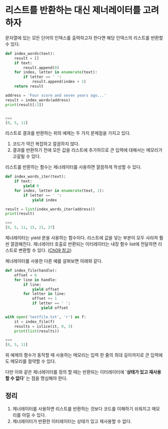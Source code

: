 # 리스트를 반환하는 대신 제너레이터를 고려하자

문자열에 있는 모든 단어의 인덱스를 출력하고자 한다면 해당 인덱스의 리스트를 반환할 수 있다.
```py
def index_words(text):
    result = []
    if text:
        result.append(0)
    for index, letter in enumerate(text):
        if letter == ' ':
            result.append(index + 1)
    return result

address = 'Four score and seven years ago...'
result = index_words(address)
print(result[:3])


>>>
[0, 5, 11]
```

리스트로 결과를 반환하는 위의 예제는 두 가지 문제점을 가지고 있다.
1. 코드가 약간 복잡하고 깔끔하지 않다.
2. 결과를 반환하기 전에 모든 값을 리스트에 추가하므로 큰 입력에 대해서는 메모리가 고갈될 수 있다.

리스트를 반환하는 함수는 제너레이터를 사용하면 깔끔하게 작성할 수 있다.
```py
def index_words_iter(text):
    if text:
        yield 0
    for index, letter in enumerate(text, 1):
        if letter == ' ':
            yield index

result = list(index_words_iter(address))
print(result)

>>>
[0, 5, 11, 15, 21, 27]
```

제너레이터는 yield 문을 사용하는 함수이다. 리스트에 값을 넣는 부분이 모두 사라져 훨씬 깔끔해진다. 제너레이터 호출로 반환되는 이터레이터는 내장 함수 list에 전달하면 리스트로 변환할 수 있다. ([Ch09 참고](../Ch09))

제너레이터를 사용한 다른 예를 살펴보면 아래와 같다.
```py
def index_file(handle):
    offset = 0
    for line in handle:
        if line:
            yield offset
        for letter in line:
            offset += 1
            if letter == ' ':
                yield offset

with open('testfile.txt', 'r') as f:
    it = index_file(f)
    results = islice(it, 0, 3)
    print(list(results))

>>>
[0, 5, 11]
```

위 예제의 함수가 동작할 때 사용하는 메모리는 입력 한 줄의 최대 길이까지로 큰 입력에도 메모리를 절약할 수 있다.

다만 이와 같은 제너레이터를 정의 할 때는 반환되는 이터레이터에 '__상태가 있고 재사용할 수 없다__' 는 점을 명심해야 한다.

## 정리
1. 제너레이터를 사용하면 리스트를 반환하는 것보다 코드를 이해하기 쉬워지고 메모리를 아낄 수 있다.
2. 제너레이터가 반환한 이터레이터는 상태가 있고 재사용할 수 없다.
